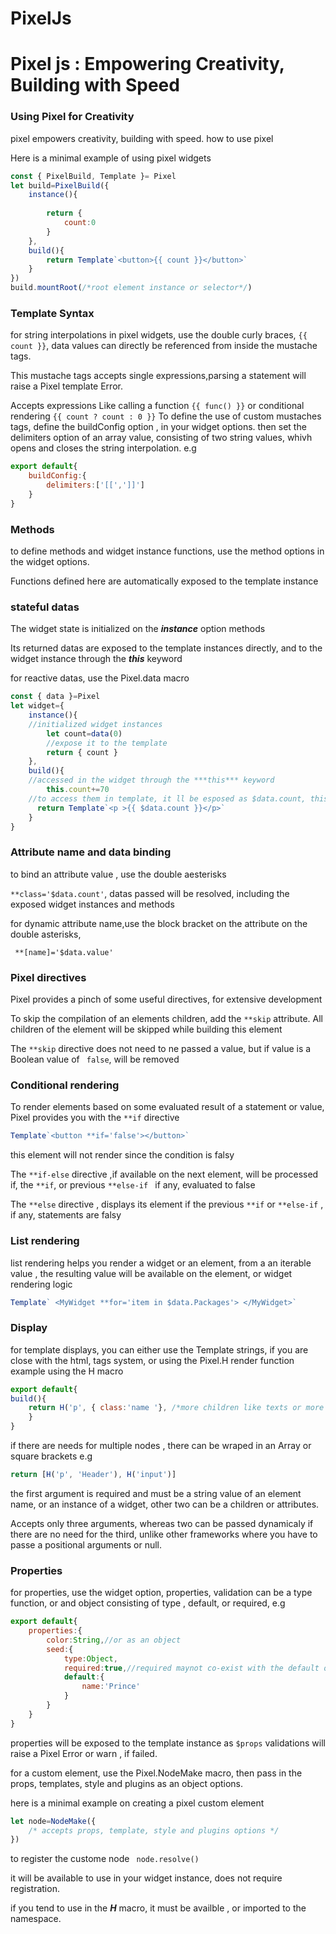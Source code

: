 # PixelJs
# Pixel js : Empowering Creativity, Building with Speed

### Using Pixel for Creativity



pixel empowers creativity, building with speed.
how to use pixel

Here is a minimal example of using pixel widgets
```javascript
const { PixelBuild, Template }= Pixel
let build=PixelBuild({
    instance(){
    
        return {
            count:0
        }
    },
    build(){
        return Template`<button>{{ count }}</button>`
    }
})
build.mountRoot(/*root element instance or selector*/)
```

### Template Syntax
for string interpolations in pixel widgets, use the double curly braces, `{{ count }}`, data values can directly be referenced from inside the mustache tags.

This mustache tags accepts single expressions,parsing a statement will raise a Pixel template Error.

Accepts expressions Like calling a function `{{ func() }}` or conditional rendering `{{ count ? count : 0 }}`
To define the use of custom mustaches tags, define the buildConfig option , in your widget options. then set the delimiters option of an array value, consisting of two string values, whivh opens and closes the string interpolation. e.g
```javascript
export default{
    buildConfig:{
        delimiters:['[[',']]']
    }
}

```

### Methods
to define methods and widget instance functions, use the method options in the widget options.

Functions defined here are automatically exposed to the template instance

### stateful datas

The widget state is initialized on the ***instance*** option methods

Its returned datas are exposed to the template instances directly, and to the widget instance through the ***this*** keyword

for reactive datas, use the Pixel.data macro

```javascript
const { data }=Pixel
let widget={
    instance(){
    //initialized widget instances
        let count=data(0)
        //expose it to the template
        return { count }
    },
    build(){
    //accessed in the widget through the ***this*** keyword
        this.count+=70
    //to access them in template, it ll be esposed as $data.count, this datas object are reactive data
      return Template`<p >{{ $data.count }}</p>`
    }
}
```

### Attribute name and data binding

to bind an attribute value , use the double aesterisks

`**class='$data.count'`,  datas passed will be resolved, including the exposed widget instances and methods

for dynamic attribute name,use the block bracket on the attribute on the double asterisks, 
 
` **[name]='$data.value'`

### Pixel directives

Pixel provides a pinch of some useful directives, for extensive development

To skip the compilation of an elements children, add the `**skip` attribute. All children of the element will be skipped while building this element

The `**skip` directive does not need to ne passed a value, but if value is a Boolean value of ` false`, will be removed

### Conditional rendering

To render elements based on some evaluated result of a statement or value, Pixel provides you with the `**if` directive

```javascript
Template`<button **if='false'></button>`
```

this element will not render since the condition is falsy

The `**if-else` directive ,if available on the next element, will be processed if, the `**if`, or previous `**else-if ` if any, evaluated to false

The `**else` directive , displays its element if the previous `**if` or `**else-if` , if any, statements are falsy

### List rendering

list rendering helps you render a widget or an element, from a an iterable value , the resulting value will be available on the element, or widget rendering logic

```javascript
Template` <MyWidget **for='item in $data.Packages'> </MyWidget>`
```
### Display

for template displays, you can either use the  Template strings, if you are close with the html, tags system, or using the Pixel.H render function
example using the H macro
``` javascript
export default{
build(){
    return H('p', { class:'name '}, /*more children like texts or more H objects */ H('input'))
    }
}
```
if there are needs for multiple nodes , there can be wraped in an Array or square brackets e.g

```javascript
return [H('p', 'Header'), H('input')]
```

the first argument is required and  must be a string value of an  element name, or an instance of a widget, other two can be a children or attributes. 

Accepts only three arguments, whereas two can be passed dynamicaly if there are no need for the third, unlike other frameworks where you have to passe a positional arguments or null.

### Properties

for properties, use the widget option, properties, validation can be a type function, or and object consisting of type , default, or required, e.g
```javascript
export default{
    properties:{
        color:String,//or as an object
        seed:{
            type:Object,
            required:true,//required maynot co-exist with the default option
            default:{
                name:'Prince'
            }
        }
    }
}
```
properties will be exposed to the template instance as `$props`
validations will raise a Pixel Error or warn , if failed.


for a custom element, use the Pixel.NodeMake macro, then pass in the props, templates, style and plugins  as an object options.

here is a minimal example on creating a pixel custom element
```javascript
let node=NodeMake({
    /* accepts props, template, style and plugins options */
})

```
to register the custome node ` node.resolve()`

it will be available to use in your widget instance, does not require registration.

if you tend to use in the ***H*** macro, it must be availble , or imported to the namespace.
